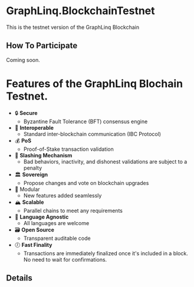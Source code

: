 # GraphLinq.BlockchainTestnet

This is the testnet version of the GraphLinq Blockchain

## How To Participate

Coming soon.

# Features of the GraphLinq Blochain Testnet.

- 🔒 **Secure**
  - Byzantine Fault Tolerance (BFT) consensus engine
- 🔀 **Interoperable**
  - Standard inter-blockchain communication (IBC Protocol)
- 💰 **PoS**
  - Proof-of-Stake transaction validation
- 🚫 **Slashing Mechanism**
  - Bad behaviors, inactivity, and dishonest validations are subject to a penalty 
- 🏛 **Sovereign**
  - Propose changes and vote on blockchain upgrades
- 🧩 Modular
  - New features added seamlessly
- 🏔 **Scalable**
  - Parallel chains to meet any requirements
- 💬 **Language Agnostic**
  - All languages are welcome
- 🗃 **Open Source**
  - Transparent auditable code
- 🕖 **Fast Finality**
  - Transactions are immediately finalized once it's included in a block. No need to wait for confirmations.

## Details

